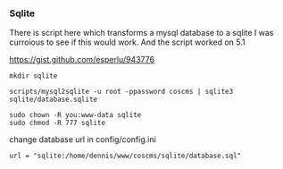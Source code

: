 ### Sqlite

There is script here which transforms a mysql database to a sqlite
I was curroious to see if this would work. And the script worked on 5.1

https://gist.github.com/esperlu/943776

    mkdir sqlite

    scripts/mysql2sqlite -u root -ppassword coscms | sqlite3 sqlite/database.sqlite
   
    sudo chown -R you:www-data sqlite
    sudo chmod -R 777 sqlite

change database url in config/config.ini
   
    url = "sqlite:/home/dennis/www/coscms/sqlite/database.sql"
